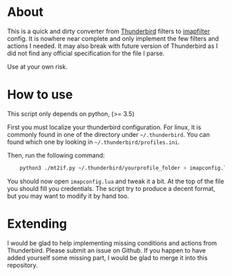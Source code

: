 # About

This is a quick and dirty converter from [Thunderbird](https://www.thunderbird.net) filters to [imapfilter](https://github.com/lefcha/imapfilter)
config.  It is nowhere near complete and only implement the few filters and actions I needed.  It may also break with future version of Thunderbird
as I did not find any official specification for the file I parse.

Use at your own risk.

# How to use

This script only depends on python, (>= 3.5)

First you must localize your thunderbird configuration.
For linux, it is commonly found in one of the directory under `~/.thunderbird`.
You can found which one by looking in `~/.thunderbird/profiles.ini`.

Then, run the following command:
```bash
    python3 ./mt2if.py ~/.thunderbird/yourprofile_folder > imapconfig.lua
```

You should now open `imapconfig.lua` and tweak it a bit.
At the top of the file you should fill you credentials.
The script try to produce a decent format, but you may want to modify it by hand too.

# Extending

I would be glad to help implementing missing conditions and actions from Thunderbird.
Please submit an issue on Github.
If you happen to have added yourself some missing part, I would be glad to merge it into this repository.
